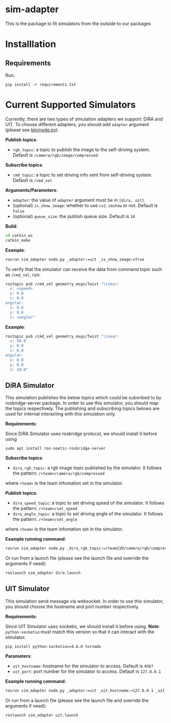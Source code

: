 # sim-adapter
This is the package to fit simulators from the outside to our packages

# Installlation

## Requirements

Run:
```
pip install -r requirements.txt
```

# Current Supported Simulators

Currently, there are two types of simulation adapters we support: DiRA and UIT. To choose different adapters, you should add `adapter` argument (please see [bin/node.py](bin/node.py)).

**Publish topics**:
- `rgb_topic`: a topic to publish the image to the self-driving system. Default is `/camera/rgb/image/compressed`

**Subscribe topics**:
- `cmd_topic`: a topic to set driving info sent from self-driving system. Default is `/cmd_vel`

**Arguments/Parameters**:
- `adapter`: the value of `adapter` argument must be in `[dira, uit]`.
- (optional) `is_show_image`: whether to use `cv2.imshow` or not. Default is `False`
- (optional) `queue_size`: the publish queue size. Default is `10`

**Build**:
```bash
cd catkin_ws
catkin_make
```

**Example**:
```bash
rosrun sim_adapter node.py _adapter:=uit _is_show_image:=True
```

To verify that the simulator can receive the data from command topic such as `/cmd_vel`, run:
```bash
rostopic pub /cmd_vel geometry_msgs/Twist "linear:
  x: <speed>
  y: 0.0
  z: 0.0
angular:
  x: 0.0
  y: 0.0
  z: <angle>"
```

**Example**:
```bash
rostopic pub /cmd_vel geometry_msgs/Twist "linear:
  x: 50.0
  y: 0.0
  z: 0.0
angular:
  x: 0.0
  y: 0.0
  z: 10.0"
```

## DiRA Simulator

This simulation publishes the below topics which could be subsribed to by rosbridge-server package. In order to use this simulator, you should map the topics respectively.
The publishing and subscribing topics belows are used for internal interacting with this simulation only.

**Requirements**:

Since DiRA Simulator uses rosbridge protocol, we should install it before using

```
sudo apt install ros-noetic-rosbridge-server
```

**Subscribe topics**:
- `dira_rgb_topic`: a rgb image topic published by the simulator. It follows the pattern: `/<team>/camera/rgb/compressed`

where `<team>` is the team infomation set in the simulator.

**Publish topics**:
- `dira_speed_topic`: a topic to set driving speed of the simulator. It follows the pattern: `/<team>/set_speed`
- `dira_angle_topic`: a topic to set driving angle of the simulator. It follows the pattern: `/<team>/set_angle`

where `<team>` is the team infomation set in the simulator.

**Example running command**:
```bash
rosrun sim_adapter node.py _dira_rgb_topic:=/team220/camera/rgb/compressed _dira_speed_topic:=/team220/set_speed _dira_angle_topic:=/team220/set_angle _rgb_topic:=/camera/rgb/image/compressed _is_show_image:=true
```

Or run from a launch file (please see the launch file and override the arguments if need):
```bash
roslaunch sim_adapter dira.launch
```

## UIT Simulator

This simulation send message via websocket. In order to use this simulator, you should choose the hostname and port number respectively.

**Requirements**:

Since UIT Simulator uses socketio, we should install it before using. **Note**: `python-socketio` must match this version so that it can interact with the simulator.

```
pip install python-socketio==4.6.0 tornado
```

**Parameters**:
- `uit_hostname`: hostname for the simulator to access. Default is `4567`
- `uit_port`: port number for the simulator to access. Default is `127.0.0.1`

**Example running command**:
```bash
rosrun sim_adapter node.py _adapter:=uit _uit_hostname:=127.0.0.1 _uit_port:=4567 _is_show_image:=True
```

Or run from a launch file (please see the launch file and override the arguments if need):
```bash
roslaunch sim_adapter uit.launch
```